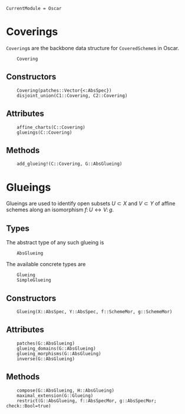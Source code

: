 ```@meta
CurrentModule = Oscar
```

# Coverings

`Covering`s are the backbone data structure for `CoveredScheme`s in Oscar. 
```@docs
    Covering
```

## Constructors
```@docs
    Covering(patches::Vector{<:AbsSpec})
    disjoint_union(C1::Covering, C2::Covering)
```

## Attributes
```@docs
    affine_charts(C::Covering)
    glueings(C::Covering)
```

## Methods
```@docs
    add_glueing!(C::Covering, G::AbsGlueing)
```

# Glueings

Glueings are used to identify open subsets $U \subset X$ and $V \subset Y$ 
of affine schemes along an isomorphism $f \colon U \leftrightarrow V \colon g$. 

## Types 
The abstract type of any such glueing is 
```@docs
    AbsGlueing
```
The available concrete types are 
```@docs
    Glueing
    SimpleGlueing
```

## Constructors
```@docs
    Glueing(X::AbsSpec, Y::AbsSpec, f::SchemeMor, g::SchemeMor)
```

## Attributes
```@docs
    patches(G::AbsGlueing)
    glueing_domains(G::AbsGlueing)
    glueing_morphisms(G::AbsGlueing)
    inverse(G::AbsGlueing)
```

## Methods
```@docs
    compose(G::AbsGlueing, H::AbsGlueing)
    maximal_extension(G::Glueing)
    restrict(G::AbsGlueing, f::AbsSpecMor, g::AbsSpecMor; check::Bool=true)
```



